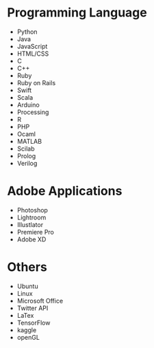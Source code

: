 # Programming Language
* Python
* Java
* JavaScript
* HTML/CSS
* C
* C++
* Ruby
* Ruby on Rails
* Swift
* Scala
* Arduino
* Processing
* R
* PHP
* Ocaml
* MATLAB
* Scilab
* Prolog
* Verilog


# Adobe Applications
* Photoshop
* Lightroom
* Illustlator
* Premiere Pro
* Adobe XD

# Others
* Ubuntu
* Linux
* Microsoft Office
* Twitter API
* LaTex
* TensorFlow
* kaggle 
* openGL

